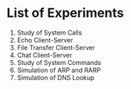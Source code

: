 # List of Experiments
1. Study of System Calls
2. Echo Client-Server
3. File Transfer Client-Server
4. Chat Client-Server
5. Study of System Commands
6. Simulation of ARP and RARP
7. Simulation of DNS Lookup
